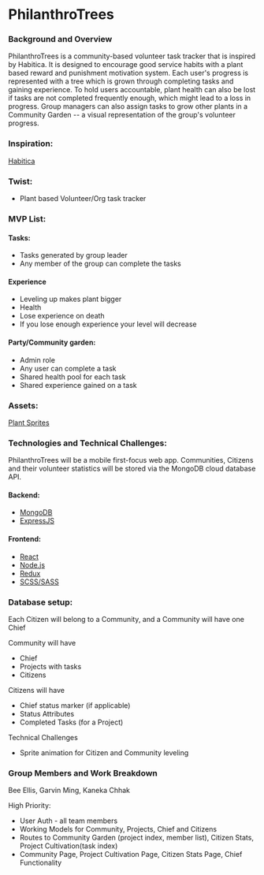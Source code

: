 # PhilanthroTrees
### Background and Overview

PhilanthroTrees is a community-based volunteer task tracker that is inspired by Habitica. It is designed to encourage good service habits with a plant based reward and punishment motivation system. Each user's progress is represented with a tree which is grown through completing tasks and gaining experience. To hold users accountable, plant health can also be lost if tasks are not completed frequently enough, which might lead to a loss in progress. Group managers can also assign tasks to grow other plants in a Community Garden -- a visual representation of the group's volunteer progress.

### Inspiration:
[Habitica](https://habitica.com/user/settings/site)
### Twist:
- Plant based Volunteer/Org task tracker
### MVP List:
#### Tasks:
- Tasks generated by group leader
- Any member of the group can complete the tasks
#### Experience
- Leveling up makes plant bigger
- Health
- Lose experience on death
- If you lose enough experience your level will decrease
#### Party/Community garden:
- Admin role
- Any user can complete a task 
- Shared health pool for each task
- Shared experience gained on a task
### Assets:
[Plant Sprites](https://assage.itch.io/growing-plants-pixel-pack-32x32)

### Technologies and Technical Challenges:
PhilanthroTrees will be a mobile first-focus web app. Communities, Citizens and their volunteer statistics will be stored via the MongoDB cloud database API.

#### Backend:
- [MongoDB](https://www.mongodb.com/)
- [ExpressJS](http://expressjs.com/)
#### Frontend: 
- [React](https://reactjs.org/)
- [Node.js](https://nodejs.org/en/)
- [Redux](https://redux.js.org/)
- [SCSS/SASS](https://sass-lang.com/documentation)

### Database setup:
Each Citizen will belong to a Community, and a Community will have
one Chief

Community will have
- Chief
- Projects with tasks
- Citizens

Citizens will have
- Chief status marker (if applicable)
- Status Attributes
- Completed Tasks (for a Project)

Technical Challenges
- Sprite animation for Citizen and Community leveling

### Group Members and Work Breakdown
Bee Ellis, Garvin Ming, Kaneka Chhak

High Priority:
- User Auth - all team members
- Working Models for Community, Projects, Chief and Citizens
- Routes to Community Garden (project index, member list), Citizen Stats, Project Cultivation(task index)
- Community Page, Project Cultivation Page, Citizen Stats Page, Chief Functionality
